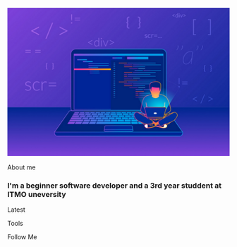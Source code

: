![Header](https://github.com/Hokure04/hokure04/blob/main/assets/Programmer.jpg)

About me
### I'm a beginner software developer and a 3rd year studdent at ITMO uneversity

Latest

Tools

Follow Me
